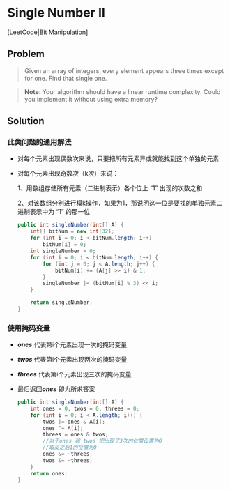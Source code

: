 # Single Number II

[LeetCode|Bit Manipulation]

## Problem

> Given an array of integers, every element appears three times except for one. Find that single one.

> **Note**:
> Your algorithm should have a linear runtime complexity. Could you implement it without using extra memory?

## Solution

### 此类问题的通用解法

- 对每个元素出现偶数次来说，只要把所有元素异或就能找到这个单独的元素
- 对每个元素出现奇数次（k次）来说：
  	
	1、用数组存储所有元素（二进制表示）各个位上 “1” 出现的次数之和
	
	2、对该数组分别进行模k操作，如果为1，那说明这一位是要找的单独元素二进制表示中为 “1” 的那一位

	```Java
	public int singleNumber(int[] A) {
        int[] bitNum = new int[32]; 
        for (int i = 0; i < bitNum.length; i++)
            bitNum[i] = 0;
        int singleNumber = 0;
        for (int i = 0; i < bitNum.length; i++) {
            for (int j = 0; j < A.length; j++) {
                bitNum[i] += (A[j] >> i) & 1;
            }
            singleNumber |= (bitNum[i] % 3) << i;
        }

        return singleNumber;
    }
	```

### 使用掩码变量

- ***ones*** 代表第i个元素出现一次的掩码变量
- ***twos*** 代表第i个元素出现两次的掩码变量
- ***threes*** 代表第i个元素出现三次的掩码变量
- 最后返回***ones*** 即为所求答案

	```Java
	public int singleNumber(int[] A) {
        int ones = 0, twos = 0, threes = 0;
        for (int i = 0; i < A.length; i++) {
            twos |= ones & A[i];
            ones ^= A[i];
            threes = ones & twos;
            //对于ones 和 twos 把出现了3次的位置设置为0 
            //取反之后1的位置为0
            ones &= ~threes;
            twos &= ~threes;
        }
        return ones;
    }
	```